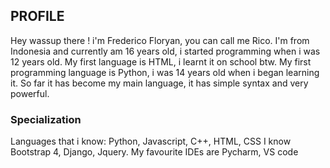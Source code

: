 ## PROFILE
Hey wassup there ! i'm Frederico Floryan, you can call me Rico.
I'm from Indonesia and currently am 16 years old, i started programming when i was 12 years old.
My first language is HTML, i learnt it on school btw.
My first programming language is Python, i was 14 years old when i began learning it. So far it has become my main language, it has simple syntax and very powerful.

### Specialization
Languages that i know: Python, Javascript, C++, HTML, CSS
I know Bootstrap 4, Django, Jquery.
My favourite IDEs are Pycharm, VS code
